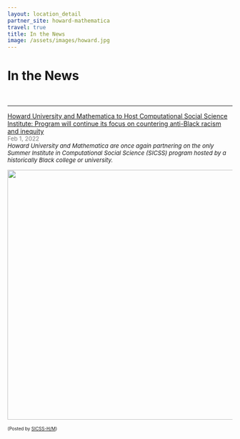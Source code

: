 ```yaml
---
layout: location_detail
partner_site: howard-mathematica
travel: true
title: In the News
image: /assets/images/howard.jpg
---
```


<h1 class="display-4">In the News</h1>
<br />

---
<u>Howard University and Mathematica to Host Computational Social Science Institute: Program will continue its focus on countering anti-Black racism and inequity</u>
<br><font color="grey"><font size="2">Feb 1, 2022</font></font> 
<br><i><font size = "2">Howard University and Mathematica are once again partnering on the only Summer Institute in Computational Social Science (SICSS) program hosted by a historically Black college or university.</font></i>
<p align="center"><img width="560" src="https://user-images.githubusercontent.com/69824260/211266846-45cdfb6e-71fa-4bb5-acb7-a537123f2aa6.jpg"></p>
<font size = "1">(Posted by <a href="https://twitter.com/sicss_howard">SICSS-H/M</a>)</font>

